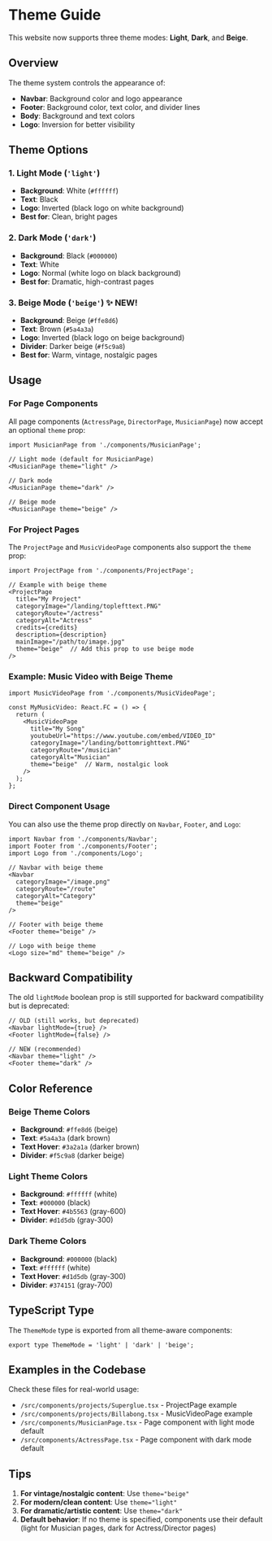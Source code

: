 # Theme Guide

This website now supports three theme modes: **Light**, **Dark**, and **Beige**.

## Overview

The theme system controls the appearance of:
- **Navbar**: Background color and logo appearance
- **Footer**: Background color, text color, and divider lines
- **Body**: Background and text colors
- **Logo**: Inversion for better visibility

## Theme Options

### 1. Light Mode (`'light'`)
- **Background**: White (`#ffffff`)
- **Text**: Black
- **Logo**: Inverted (black logo on white background)
- **Best for**: Clean, bright pages

### 2. Dark Mode (`'dark'`)
- **Background**: Black (`#000000`)
- **Text**: White
- **Logo**: Normal (white logo on black background)
- **Best for**: Dramatic, high-contrast pages

### 3. Beige Mode (`'beige'`) ✨ NEW!
- **Background**: Beige (`#ffe8d6`)
- **Text**: Brown (`#5a4a3a`)
- **Logo**: Inverted (black logo on beige background)
- **Divider**: Darker beige (`#f5c9a8`)
- **Best for**: Warm, vintage, nostalgic pages

## Usage

### For Page Components

All page components (`ActressPage`, `DirectorPage`, `MusicianPage`) now accept an optional `theme` prop:

```tsx
import MusicianPage from './components/MusicianPage';

// Light mode (default for MusicianPage)
<MusicianPage theme="light" />

// Dark mode
<MusicianPage theme="dark" />

// Beige mode
<MusicianPage theme="beige" />
```

### For Project Pages

The `ProjectPage` and `MusicVideoPage` components also support the `theme` prop:

```tsx
import ProjectPage from './components/ProjectPage';

// Example with beige theme
<ProjectPage
  title="My Project"
  categoryImage="/landing/toplefttext.PNG"
  categoryRoute="/actress"
  categoryAlt="Actress"
  credits={credits}
  description={description}
  mainImage="/path/to/image.jpg"
  theme="beige"  // Add this prop to use beige mode
/>
```

### Example: Music Video with Beige Theme

```tsx
import MusicVideoPage from './components/MusicVideoPage';

const MyMusicVideo: React.FC = () => {
  return (
    <MusicVideoPage
      title="My Song"
      youtubeUrl="https://www.youtube.com/embed/VIDEO_ID"
      categoryImage="/landing/bottomrighttext.PNG"
      categoryRoute="/musician"
      categoryAlt="Musician"
      theme="beige"  // Warm, nostalgic look
    />
  );
};
```

### Direct Component Usage

You can also use the theme prop directly on `Navbar`, `Footer`, and `Logo`:

```tsx
import Navbar from './components/Navbar';
import Footer from './components/Footer';
import Logo from './components/Logo';

// Navbar with beige theme
<Navbar 
  categoryImage="/image.png"
  categoryRoute="/route"
  categoryAlt="Category"
  theme="beige"
/>

// Footer with beige theme
<Footer theme="beige" />

// Logo with beige theme
<Logo size="md" theme="beige" />
```

## Backward Compatibility

The old `lightMode` boolean prop is still supported for backward compatibility but is deprecated:

```tsx
// OLD (still works, but deprecated)
<Navbar lightMode={true} />
<Footer lightMode={false} />

// NEW (recommended)
<Navbar theme="light" />
<Footer theme="dark" />
```

## Color Reference

### Beige Theme Colors
- **Background**: `#ffe8d6` (beige)
- **Text**: `#5a4a3a` (dark brown)
- **Text Hover**: `#3a2a1a` (darker brown)
- **Divider**: `#f5c9a8` (darker beige)

### Light Theme Colors
- **Background**: `#ffffff` (white)
- **Text**: `#000000` (black)
- **Text Hover**: `#4b5563` (gray-600)
- **Divider**: `#d1d5db` (gray-300)

### Dark Theme Colors
- **Background**: `#000000` (black)
- **Text**: `#ffffff` (white)
- **Text Hover**: `#d1d5db` (gray-300)
- **Divider**: `#374151` (gray-700)

## TypeScript Type

The `ThemeMode` type is exported from all theme-aware components:

```tsx
export type ThemeMode = 'light' | 'dark' | 'beige';
```

## Examples in the Codebase

Check these files for real-world usage:
- `/src/components/projects/Superglue.tsx` - ProjectPage example
- `/src/components/projects/Billabong.tsx` - MusicVideoPage example
- `/src/components/MusicianPage.tsx` - Page component with light mode default
- `/src/components/ActressPage.tsx` - Page component with dark mode default

## Tips

1. **For vintage/nostalgic content**: Use `theme="beige"`
2. **For modern/clean content**: Use `theme="light"`
3. **For dramatic/artistic content**: Use `theme="dark"`
4. **Default behavior**: If no theme is specified, components use their default (light for Musician pages, dark for Actress/Director pages)

